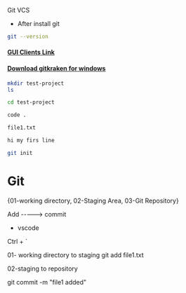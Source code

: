  Git VCS

* After install git

```bash
git --version
```

#### [GUI Clients Link](https://git-scm.com/downloads/guis)

#### [Download gitkraken for windows](https://www.gitkraken.com/download/windows64)


```bash
mkdir test-project
ls

cd test-project

code .

file1.txt

hi my firs line

git init

```


# Git

{01-working directory, 02-Staging Area, 03-Git Repository}


Add -----> commit


* vscode

Ctrl + `

01- working directory to staging 
git add file1.txt

02-staging to repository


git commit -m "file1 added"


















  

